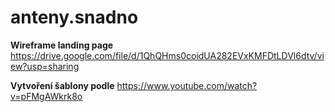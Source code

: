 # anteny.snadno

**Wireframe landing page**
https://drive.google.com/file/d/1QhQHms0coidUA282EVxKMFDtLDVl6dtv/view?usp=sharing

**Vytvoření šablony podle**
https://www.youtube.com/watch?v=pFMgAWkrk8o
